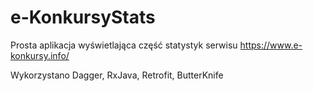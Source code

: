 # e-KonkursyStats
Prosta aplikacja wyświetlająca część statystyk serwisu https://www.e-konkursy.info/

Wykorzystano Dagger, RxJava, Retrofit, ButterKnife